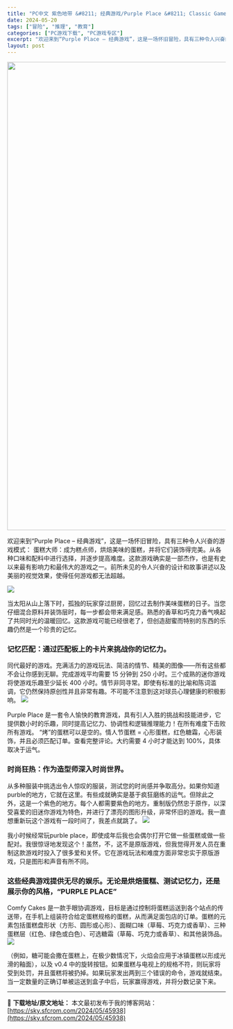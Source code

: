 ```yaml
---
title: "PC中文 紫色地带 &#8211; 经典游戏/Purple Place &#8211; Classic Games+更新v1.0.12b 52M"
date: 2024-05-20
tags: ["冒险", "推理", "教育"]
categories: ["PC游戏下载", "PC游戏专区"]
excerpt: "欢迎来到“Purple Place – 经典游戏”，这是一场怀旧冒险，具有三种令人兴奋的游戏模式： 蛋糕大师：成为糕点师，烘焙美味的蛋糕，并将它们装饰得完美。从各种口味和配料中进行选择，并逐步提高难度。这款游戏确实是一部杰作，也是有史以来最有影响力和最伟大的游戏之一。前所未见的令人兴奋的设计和故事讲&hellip;"
layout: post
---
```


<img class="aligncenter size-full wp-image-45934" src="https://sky.sfcrom.com/wp-content/uploads/2024/05/20240520173402-1dd74.jpeg" alt="" width="1200" height="1080" />

欢迎来到“Purple Place – 经典游戏”，这是一场怀旧冒险，具有三种令人兴奋的游戏模式： 蛋糕大师：成为糕点师，烘焙美味的蛋糕，并将它们装饰得完美。从各种口味和配料中进行选择，并逐步提高难度。这款游戏确实是一部杰作，也是有史以来最有影响力和最伟大的游戏之一。前所未见的令人兴奋的设计和故事讲述以及美丽的视觉效果，使得任何游戏都无法超越。

<img src="https://sky.sfcrom.com/wp-content/uploads/2024/05/20240520173403-39706.jpeg" />

当太阳从山上落下时，孤独的玩家穿过厨房，回忆过去制作美味蛋糕的日子。当您仔细混合原料并装饰层时，每一步都会带来满足感。熟悉的香草和巧克力香气唤起了共同时光的温暖回忆。这款游戏可能已经很老了，但创造甜蜜而特别的东西的乐趣仍然是一个珍贵的记忆。
<h3>记忆匹配：通过匹配板上的卡片来挑战你的记忆力。</h3>
同代最好的游戏。充满活力的游戏玩法、简洁的情节、精美的图像——所有这些都不会让你感到无聊。完成游戏平均需要 15 分钟到 250 小时。三个成熟的迷你游戏将使游戏乐趣至少延长 400 小时。情节非同寻常。即使有标准的比喻和陈词滥调，它仍然保持原创性并且非常有趣。不可能不注意到这对球员心理健康的积极影响。

<img src="https://sky.sfcrom.com/wp-content/uploads/2024/05/20240520173403-3f973.jpeg" />

Purple Place 是一套令人愉快的教育游戏，具有引人入胜的挑战和技能进步，它提供数小时的乐趣，同时提高记忆力、协调性和逻辑推理能力！在所有难度下击败所有游戏。 “烤”的蛋糕可以是空的。情人节蛋糕 = 心形蛋糕，红色糖霜，心形装饰，并且必须匹配订单。查看完整评论。大约需要 4 小时才能达到 100%，具体取决于运气。
<h3>时尚狂热：作为造型师深入时尚世界。</h3>
从多种服装中挑选出令人惊叹的服装，测试您的时尚感并争取高分。如果你知道purble的地方，它就在这里。有些成就确实是基于疯狂磨练的运气。但除此之外，这是一个紫色的地方。每个人都需要紫色的地方。重制版仍然忠于原作，以深受喜爱的旧迷你游戏为特色，并进行了漂亮的图形升级，非常怀旧的游戏。我一直想重新玩这个游戏有一段时间了，我差点就跳了。

<img src="https://sky.sfcrom.com/wp-content/uploads/2024/05/20240520173404-3ca26.jpeg" />

我小时候经常玩purble place，即使成年后我也会偶尔打开它做一些蛋糕或做一些配对。我很惊讶地发现这个！虽然，不，这不是原版游戏，但我觉得开发人员在重制这款游戏时投入了很多爱和关怀。它在游戏玩法和难度方面非常忠实于原版游戏，只是图形和声音有所不同。
<h3>这些经典游戏提供无尽的娱乐。无论是烘焙蛋糕、测试记忆力，还是展示你的风格，“PURPLE PLACE”</h3>
Comfy Cakes 是一款手眼协调游戏，目标是通过控制将蛋糕运送到各个站点的传送带，在手机上组装符合给定蛋糕规格的蛋糕，从而满足面包店的订单。蛋糕的元素包括蛋糕盘形状（方形、圆形或心形）、面糊口味（草莓、巧克力或香草）、三种蛋糕层（红色、绿色或白色）、可选糖霜（草莓、巧克力或香草）、和其他装饰品。

<img src="https://sky.sfcrom.com/wp-content/uploads/2024/05/20240520173406-6b91a.jpeg" />

（例如，糖可能会撒在蛋糕上，在极少数情况下，火焰会应用于冰镇蛋糕以形成光滑的釉面），以及 v0.4 中的旋转按钮。如果蛋糕与电视上的规格不符，则玩家将受到处罚，并且蛋糕将被扔掉。如果玩家发出两到三个错误的命令，游戏就结束。当一定数量的正确订单被运送到盒子中后，玩家赢得游戏，并将分数记录下来。

---
📖 **下载地址/原文地址：** 本文最初发布于我的博客网站：[https://sky.sfcrom.com/2024/05/45938](https://sky.sfcrom.com/2024/05/45938)
